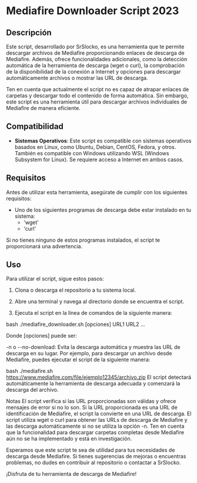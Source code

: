 
# Mediafire Downloader Script 2023

## Descripción

Este script, desarrollado por SrSlocko, es una herramienta que te permite descargar archivos de Mediafire proporcionando enlaces de descarga de Mediafire. Además, ofrece funcionalidades adicionales, como la detección automática de la herramienta de descarga (wget o curl), la comprobación de la disponibilidad de la conexión a Internet y opciones para descargar automáticamente archivos o mostrar las URL de descarga.

Ten en cuenta que actualmente el script no es capaz de atrapar enlaces de carpetas y descargar todo el contenido de forma automática. Sin embargo, este script es una herramienta útil para descargar archivos individuales de Mediafire de manera eficiente.

## Compatibilidad

- **Sistemas Operativos**: Este script es compatible con sistemas operativos basados en Linux, como Ubuntu, Debian, CentOS, Fedora, y otros. También es compatible con Windows utilizando WSL (Windows Subsystem for Linux). Se requiere acceso a Internet en ambos casos.

## Requisitos

Antes de utilizar esta herramienta, asegúrate de cumplir con los siguientes requisitos:

- Uno de los siguientes programas de descarga debe estar instalado en tu sistema:
  - 'wget'
  - 'curl'

Si no tienes ninguno de estos programas instalados, el script te proporcionará una advertencia.

## Uso

Para utilizar el script, sigue estos pasos:

1. Clona o descarga el repositorio a tu sistema local.

2. Abre una terminal y navega al directorio donde se encuentra el script.

3. Ejecuta el script en la línea de comandos de la siguiente manera:

bash
./mediafire_downloader.sh [opciones] URL1 URL2 ...

Donde [opciones] puede ser:

-n o --no-download: Evita la descarga automática y muestra las URL de descarga en su lugar.
Por ejemplo, para descargar un archivo desde Mediafire, puedes ejecutar el script de la siguiente manera:

bash
./mediafire.sh https://www.mediafire.com/file/ejemplo12345/archivo.zip
El script detectará automáticamente la herramienta de descarga adecuada y comenzará la descarga del archivo.

Notas
El script verifica si las URL proporcionadas son válidas y ofrece mensajes de error si no lo son.
Si la URL proporcionada es una URL de identificación de Mediafire, el script la convierte en una URL de descarga.
El script utiliza wget o curl para obtener las URLs de descarga de Mediafire y las descarga automáticamente si no se utiliza la opción -n.
Ten en cuenta que la funcionalidad para descargar carpetas completas desde Mediafire aún no se ha implementado y está en investigación.

Esperamos que este script te sea de utilidad para tus necesidades de descarga desde Mediafire. Si tienes sugerencias de mejoras o encuentras problemas, no dudes en contribuir al repositorio o contactar a SrSlocko.

¡Disfruta de tu herramienta de descarga de Mediafire!
